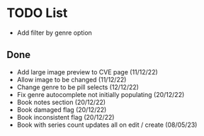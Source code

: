 # TODO List

- Add filter by genre option

## Done

- Add large image preview to CVE page (11/12/22)
- Allow image to be changed (11/12/22)
- Change genre to be pill selects (12/12/22)
- Fix genre autocomplete not initially populating (20/12/22)
- Book notes section (20/12/22)
- Book damaged flag (20/12/22)
- Book inconsistent flag (20/12/22)
- Book with series count updates all on edit / create (08/05/23)
